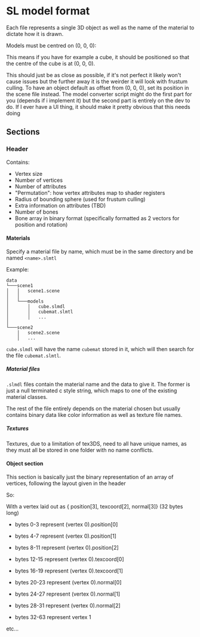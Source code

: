 # SL model format

Each file represents a single 3D object as well as the name of the material to dictate how it is drawn.

Models must be centred on (0, 0, 0):

This means if you have for example a cube, it should be positioned so that the centre of the cube is at (0, 0, 0).

This should just be as close as possible, if it's not perfect it likely won't cause issues but the further away it is the weirder it will look with frustum culling. To have an object default as offset from (0, 0, 0), set its position in the scene file instead. The model converter script might do the first part for you (depends if i implement it) but the second part is entirely on the dev to do. If I ever have a UI thing, it should make it pretty obvious that this needs doing

## Sections

### Header

Contains:

- Vertex size
- Number of vertices
- Number of attributes
- "Permutation": how vertex attributes map to shader registers
- Radius of bounding sphere (used for frustum culling)
- Extra information on attributes (TBD)
- Number of bones
- Bone array in binary format (specifically formatted as 2 vectors for position and rotation)


#### Materials

Specify a material file by name, which must be in the same directory and be named `<name>.slmtl`

Example:

```
data
└───scene1
│   │   scene1.scene
│   │
│   └───models
│       │   cube.slmdl
│       │   cubemat.slmtl
│       │   ...
│   
└───scene2
    │   scene2.scene
    │   ...
```

`cube.slmdl` will have the name `cubemat` stored in it, which will then search for the file `cubemat.slmtl`.

##### Material files

`.slmdl` files contain the material name and the data to give it. The former is just a null terminated c style string, which maps to one of the existing material classes. 

The rest of the file entirely depends on the material chosen but usually contains binary data like color information as well as texture file names.

##### Textures

Textures, due to a limitation of tex3DS, need to all have unique names, as they must all be stored in one folder with no name conflicts. 

#### Object section

This section is basically just the binary representation of an array of vertices, following the layout given in the header

So:

With a vertex laid out as { position[3], texcoord[2], normal[3]} (32 bytes long)

- bytes 0-3 represent (vertex 0).position[0]
- bytes 4-7 represent (vertex 0).position[1]
- bytes 8-11 represent (vertex 0).position[2]

- bytes 12-15 represent (vertex 0).texcoord[0]
- bytes 16-19 represent (vertex 0).texcoord[1]

- bytes 20-23 represent (vertex 0).normal[0]
- bytes 24-27 represent (vertex 0).normal[1]
- bytes 28-31 represent (vertex 0).normal[2]

- bytes 32-63 represent vertex 1

etc...
